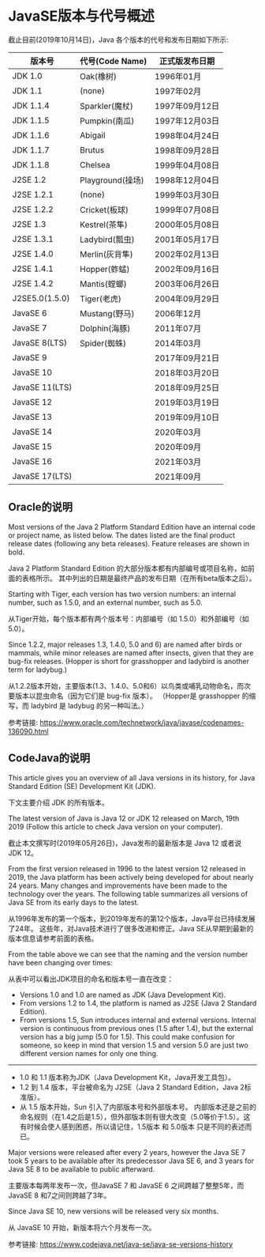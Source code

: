 
# JavaSE版本与代号概述

截止目前(2019年10月14日)，Java 各个版本的代号和发布日期如下所示:


| 版本号 | 代号(Code Name) | 正式版发布日期 |
| -----------  | --------- | -----------  |
| JDK 1.0      | Oak(橡树)  | 1996年01月 |
| JDK 1.1      | (none)    | 1997年02月 |
| JDK 1.1.4    | Sparkler(魔杖)  | 1997年09月12日 |
| JDK 1.1.5    | Pumpkin(南瓜)   | 1997年12月03日 |
| JDK 1.1.6    | Abigail   | 1998年04月24日 |
| JDK 1.1.7    | Brutus    | 1998年09月28日 |
| JDK 1.1.8    | Chelsea   | 1999年04月08日 |
| J2SE 1.2     | Playground(操场)|  1998年12月04日 |
| J2SE 1.2.1   | (none)    | 1999年03月30日 |
| J2SE 1.2.2   | Cricket(板球)   | 1999年07月08日 |
| J2SE 1.3     | Kestrel(茶隼)   | 2000年05月08日 |
| J2SE 1.3.1   | Ladybird(瓢虫)  | 2001年05月17日 |
| J2SE 1.4.0   | Merlin(灰背隼)  | 2002年02月13日 |
| J2SE 1.4.1   | Hopper(蚱蜢)    | 2002年09月16日 |
| J2SE 1.4.2   | Mantis(螳螂)    | 2003年06月26日 |
| J2SE5.0(1.5.0)| Tiger(老虎)    | 2004年09月29日 |
| JavaSE 6        | Mustang(野马)   | 2006年12月 |
| JavaSE 7        | Dolphin(海豚)   | 2011年07月 |
| JavaSE 8(LTS)   | Spider(蜘蛛)    | 2014年03月  |
| JavaSE 9        |           | 2017年09月21日 |
| JavaSE 10       |           | 2018年03月20日 |
| JavaSE 11(LTS)  |           | 2018年09月25日 |
| JavaSE 12       |           | 2019年03月19日 |
| JavaSE 13       |           | 2019年09月10日 |
| JavaSE 14	      |           | 2020年03月 |
| JavaSE 15       |           | 2020年09月 |
| JavaSE 16       |           | 2021年03月 |
| JavaSE 17(LTS)  |           | 2021年09月 |



## Oracle的说明


Most versions of the Java 2 Platform Standard Edition have an internal code or project name, as listed below. The dates listed are the final product release dates (following any beta releases). Feature releases are shown in bold.

Java 2 Platform Standard Edition 的大部分版本都有内部编号或项目名称，如前面的表格所示。  其中列出的日期是最终产品的发布日期（在所有beta版本之后）。

Starting with Tiger, each version has two version numbers: an internal number, such as 1.5.0, and an external number, such as 5.0.

从Tiger开始，每个版本都有两个版本号：内部编号（如 1.5.0）和外部编号（如 5.0）。

Since 1.2.2, major releases 1.3, 1.4.0, 5.0 and 6) are named after birds or mammals, while minor releases are named after insects, given that they are bug-fix releases. (Hopper is short for grasshopper and ladybird is another term for ladybug.)

从1.2.2版本开始，主要版本(1.3、1.4.0、5.0和6）以鸟类或哺乳动物命名，而次要版本以昆虫命名（因为它们是 bug-fix 版本）。
（Hopper是 grasshopper 的缩写，而 ladybird 是 ladybug 的另一种叫法。）


参考链接: <https://www.oracle.com/technetwork/java/javase/codenames-136090.html>


## CodeJava的说明

This article gives you an overview of all Java versions in its history, for Java Standard Edition (SE) Development Kit (JDK).

下文主要介绍 JDK 的所有版本。

The latest version of Java is Java 12 or JDK 12 released on March, 19th 2019 (Follow this article to check Java version on your computer).

截止本文撰写时(2019年05月26日)，Java发布的最新版本是 Java 12 或者说 JDK 12。

From the first version released in 1996 to the latest version 12 released in 2019, the Java platform has been actively being developed for about nearly 24 years. Many changes and improvements have been made to the technology over the years. The following table summarizes all versions of Java SE from its early days to the latest.

从1996年发布的第一个版本，到2019年发布的第12个版本，Java平台已持续发展了24年。 这些年，对Java技术进行了很多改进和修正。Java SE从早期到最新的版本信息请参考前面的表格。


From the table above we can see that the naming and the version number have been changing over times:

从表中可以看出JDK项目的命名和版本号一直在改变：

- Versions 1.0 and 1.0 are named as JDK (Java Development Kit).
- From versions 1.2 to 1.4, the platform is named as J2SE (Java 2 Standard Edition).
- From versions 1.5, Sun introduces internal and external versions. Internal version is continuous from previous ones (1.5 after 1.4), but the external version has a big jump (5.0 for 1.5). This could make confusion for someone, so keep in mind that version 1.5 and version 5.0 are just two different version names for only one thing.

-----

- 1.0 和 1.1 版本称为JDK（Java Development Kit，Java开发工具包）。
- 1.2 到 1.4 版本，平台被命名为 J2SE（Java 2 Standard Edition，Java 2标准版）。
- 从 1.5 版本开始，Sun 引入了内部版本号和外部版本号。 内部版本还是之前的命名规则（在1.4之后是1.5），但外部版本则有很大改变（5.0等价于1.5）。这有时候会使人感到困惑，所以请记住，1.5版本 和 5.0版本 只是不同的表述而已。

Major versions were released after every 2 years, however the Java SE 7 took 5 years to be available after its predecessor Java SE 6, and 3 years for Java SE 8 to be available to public afterward.

主要版本每两年发布一次，但JavaSE 7 和 JavaSE 6 之间跨越了整整5年，而 JavaSE 8 和7之间则跨越了3年。

Since Java SE 10,  new versions will be released very six months.

从 JavaSE 10 开始，新版本将六个月发布一次。


参考链接: <https://www.codejava.net/java-se/java-se-versions-history>
